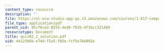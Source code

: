 ```yaml
---
content_type: resource
description: ''
file: https://ol-ocw-studio-app-qa.s3.amazonaws.com/courses/1-017-computing-and-data-analysis-for-environmental-applications-fall-2003/4e123b6be74df5a5f02efcf5e78e892e_quiz02_2_solution.pdf
file_type: application/pdf
parent_uid: 95cf6ce2-8555-4ed8-f935-4f1bcc321409
resourcetype: Document
title: quiz02_2_solution.pdf
uid: 4e123b6b-e74d-f5a5-f02e-fcf5e78e892e
---
```


